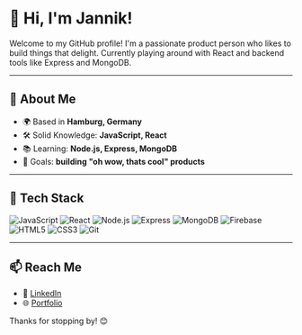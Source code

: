 # 👋 Hi, I'm Jannik!

Welcome to my GitHub profile! I'm a passionate product person who likes to build things that delight. Currently playing around with React and backend tools like Express and MongoDB. 

---

## 🚀 About Me

- 🌍 Based in **Hamburg, Germany**
- 🛠 Solid Knowledge: **JavaScript, React**
- 📚 Learning: **Node.js, Express, MongoDB**
- 🎯 Goals: **building "oh wow, thats cool" products**


---

## 🧰 Tech Stack

![JavaScript](https://img.shields.io/badge/JavaScript-474747?style=flat&logo=javascript&logoColor=F7DF1E)
![React](https://img.shields.io/badge/React-505050?style=flat&logo=react&logoColor=61DAFB)
![Node.js](https://img.shields.io/badge/Node.js-474747?style=flat&logo=node.js&logoColor=339933)
![Express](https://img.shields.io/badge/Express-505050?style=flat&logo=express&logoColor=white)
![MongoDB](https://img.shields.io/badge/MongoDB-474747?style=flat&logo=mongodb&logoColor=47A248)
![Firebase](https://img.shields.io/badge/Supabase-505050?style=flat&logo=firebase&logoColor=FFCA28)
![HTML5](https://img.shields.io/badge/HTML5-474747?style=flat&logo=html5&logoColor=E34F26)
![CSS3](https://img.shields.io/badge/CSS3-505050?style=flat&logo=css3&logoColor=1572B6)
![Git](https://img.shields.io/badge/Git-474747?style=flat&logo=git&logoColor=F05032)


---


## 📫 Reach Me


- 💼 [LinkedIn](https://www.linkedin.com/in/jannik-strohbeck-044707130/)
- 🌐 [Portfolio](https://your-website.com)


Thanks for stopping by! 😊
